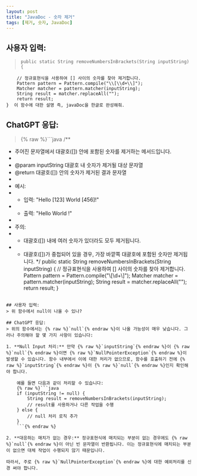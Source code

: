 ```yaml
---
layout: post
title: "JavaDoc - 숫자 제거"
tags: [제거, 숫자, JavaDoc]
---
```


## 사용자 입력:
>     public static String removeNumbersInBrackets(String inputString) {
        // 정규표현식을 사용하여 [] 사이의 숫자를 찾아 제거합니다.
        Pattern pattern = Pattern.compile("\\[\\d+\\]");
        Matcher matcher = pattern.matcher(inputString);
        String result = matcher.replaceAll("");
        return result;
    }  이 함수에 대한 설명 즉, javaDoc을 한글로 완성해줘.

## ChatGPT 응답:
> {% raw %}```java
/**
 * 주어진 문자열에서 대괄호([]) 안에 포함된 숫자를 제거하는 메서드입니다.
 * 
 * @param inputString 대괄호 내 숫자가 제거될 대상 문자열
 * @return 대괄호([]) 안의 숫자가 제거된 결과 문자열
 * 
 * 예시:
 *   - 입력: "Hello [123] World [456]!"
 *   - 출력: "Hello  World !"
 *   
 * 주의:
 *   - 대괄호([]) 내에 여러 숫자가 있더라도 모두 제거됩니다.
 *   - 대괄호([])가 중첩되어 있을 경우, 가장 바깥쪽 대괄호에 포함된 숫자만 제거됩니다.
 */
public static String removeNumbersInBrackets(String inputString) {
    // 정규표현식을 사용하여 [] 사이의 숫자를 찾아 제거합니다.
    Pattern pattern = Pattern.compile("\\[\\d+\\]");
    Matcher matcher = pattern.matcher(inputString);
    String result = matcher.replaceAll("");
    return result;
}
```{% endraw %}

## 사용자 입력:
> 위 함수에서 null이 나올 수 있나?

## ChatGPT 응답:
> 위의 함수에서는 {% raw %}`null`{% endraw %}이 나올 가능성이 매우 낮습니다. 그러나 주의해야 할 몇 가지 사항이 있습니다:

1. **Null Input 처리:** 만약 {% raw %}`inputString`{% endraw %}이 {% raw %}`null`{% endraw %}이면 {% raw %}`NullPointerException`{% endraw %}이 발생할 수 있습니다. 함수 내부에서 이에 대한 처리가 없으므로, 함수를 호출하기 전에 {% raw %}`inputString`{% endraw %}이 {% raw %}`null`{% endraw %}인지 확인해야 합니다.

    예를 들면 다음과 같이 처리할 수 있습니다:
    {% raw %}```java
    if (inputString != null) {
        String result = removeNumbersInBrackets(inputString);
        // result를 사용하거나 다른 작업을 수행
    } else {
        // null 처리 로직 추가
    }
    ```{% endraw %}

2. **대응하는 매치가 없는 경우:** 정규표현식에 매치되는 부분이 없는 경우에도 {% raw %}`null`{% endraw %}이 아닌 빈 문자열이 반환됩니다. 이는 정규표현식에 매치되는 부분이 없으면 대체 작업이 수행되지 않기 때문입니다.

따라서, 주로 {% raw %}`NullPointerException`{% endraw %}에 대한 예외처리를 신경 써야 합니다.

